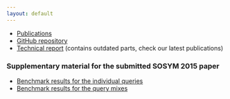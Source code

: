 ```yaml
---
layout: default
---
```


* [Publications](http://incquery.net/publications/trainbenchmark)
* [GitHub repository](https://github.com/FTSRG/trainbenchmark)
* [Technical report](https://www.sharelatex.com/github/repos/FTSRG/trainbenchmark-docs/builds/latest/output.pdf) (contains outdated parts, check our latest publications)

### Supplementary material for the submitted SOSYM 2015 paper

* [Benchmark results for the individual queries](results/results-individual.csv)
* [Benchmark results for the query mixes](results/results-mix.csv)
 
